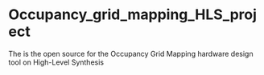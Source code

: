 # Occupancy_grid_mapping_HLS_project
The is the open source for the Occupancy Grid Mapping hardware design tool on High-Level Synthesis

